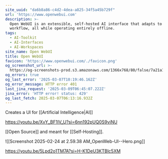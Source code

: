 ```yaml
---
site_uuid: "da6b8a86-c4d2-4dea-a825-34f5a45b729f"
url: 'https://www.openwebui.com'
description: >-
  Open WebUI is an extensible, self-hosted AI interface that adapts to your
  workflow, all while operating entirely offline.
tags:
  - AI-Toolkit
  - AI-Interfaces
  - AI-Workspaces
site_name: Open WebUI
title: Open WebUI
favicon: 'https://www.openwebui.com/./favicon.png'
og_screenshot_url: >-
  https://og-screenshots-prod.s3.amazonaws.com/1366x768/80/false/7a21a1eab0163b92630bb1dec4d0a75059952c9aaf66e3cd0b14ac0d5640742b.jpeg
og_errors: true
og_last_error: '2025-03-07T10:19:46.162Z'
og_error_message: HTTP error 401
last_jina_request: '2025-03-09T06:45:07.222Z'
jina_error: 'HTTP error! status: 429'
og_last_fetch: 2025-03-07T06:13:16.932Z
---
```


Creates a UI for [[Artificial Intelligence|AI]]

https://youtu.be/XvY_BF1IV_U?si=6nn192pUQ0S9viNU

[[Open Source]] and meant for [[Self-Hosting]]. 

![[Screenshot 2025-02-24 at 2.59.38 AM_OpenWeb-UI--Hero.png]]

https://youtu.be/5Lpd2o1TM7A?si=H-K1DeU3KTBlc5XM
